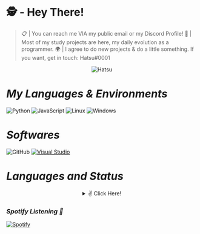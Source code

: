 # 🕵️ - **Hey There!**

 
> :clipboard: | You can reach me VIA my public email or my Discord Profile!
> :deciduous_tree: | Most of my study projects are here, my daily evolution as a programmer.
> :earth_africa: | I agree to do new projects & do a little something. If you want, get in touch: Hatsu#0001

<p align="center"> <img src="https://komarev.com/ghpvc/?username=HatsuDev&color=17f213" alt="Hatsu" /> </p>

#  *My Languages & Environments*
![Python](https://img.shields.io/badge/Python-3776AB?style=for-the-badge&logo=python&logoColor=white)
![JavaScript](https://img.shields.io/badge/JavaScript-F7DF1E?style=for-the-badge&logo=javascript&logoColor=black)
![Linux](https://img.shields.io/badge/Alpine_Linux-0D597F?style=for-the-badge&logo=alpine-linux&logoColor=white)
![Windows](https://img.shields.io/badge/Windows-0078D6?style=for-the-badge&logo=windows&logoColor=white)


#  *Softwares*
![GitHub](https://img.shields.io/badge/-GitHub-black?style=flat-square&logo=github)
[![Visual Studio](https://img.shields.io/badge/-007ACC?style=flat&logo=Visual-Studio-Code&logoColor=white&link=https://github.com/Cmmdx0 "Visual Studio")](https://github.com/Cmmdx0)


#  *Languages and Status*
<details style='text-align: center;' align='center'>
  <summary> ✌ Click Here! </summary>
  <p style="text-align: center;"align="center">============================================================</p>
  <p style="text-align: center;"align="center"><p style="text-align: center;"align="center"><a href="https://github.com/hatsuxz"><img align="center" src="https://github-readme-stats.vercel.app/api?username=hatsuxz&show_icons=true&include_all_commits=true&show_icons=true&theme=tokyonight" alt="hatsuxz stats" /></a></p>
  <p style="text-align: center;"align="center"><a href="https://github.com/hatsuxz?tab=repositories"><img align="center" src="https://github-readme-stats.vercel.app/api/top-langs/?username=hatsuxz&layout=compact&show_icons=true&theme=tokyonight" /></a></p>
  <p style="text-align: center;"align="center">============================================================</p>
</details>



### *Spotify Listening :musical_note:*
[![Spotify](https://now-playing-codestackr.vercel.app/api/spotify-playing)](https://open.spotify.com/user/Hatsu)
